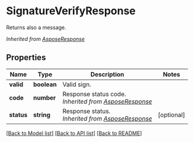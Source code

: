 # SignatureVerifyResponse
Returns also a message.

*Inherited from [AsposeResponse](AsposeResponse.md)*
## Properties
Name | Type | Description | Notes
------------ | ------------- | ------------- | -------------
**valid** | **boolean** | Valid sign. | 
**code** | **number** | Response status code.<br />*Inherited from [AsposeResponse](AsposeResponse.md)* | 
**status** | **string** | Response status.<br />*Inherited from [AsposeResponse](AsposeResponse.md)* | [optional]

[[Back to Model list]](../README.md#documentation-for-models) [[Back to API list]](../README.md#documentation-for-api-endpoints) [[Back to README]](../README.md)

